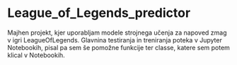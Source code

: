 # League_of_Legends_predictor
Majhen projekt, kjer uporabljam modele strojnega učenja za napoved zmag v igri LeagueOfLegends.
Glavnina testiranja in treniranja poteka v Jupyter Notebookih, pisal pa sem še pomožne
funkcije ter classe, katere sem potem klical v Notebookih.

